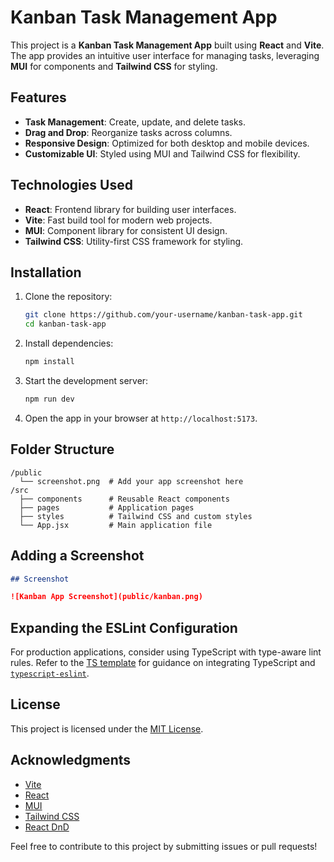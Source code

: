 # Kanban Task Management App

This project is a **Kanban Task Management App** built using **React** and **Vite**. The app provides an intuitive user interface for managing tasks, leveraging **MUI** for components and **Tailwind CSS** for styling.

## Features

- **Task Management**: Create, update, and delete tasks.
- **Drag and Drop**: Reorganize tasks across columns.
- **Responsive Design**: Optimized for both desktop and mobile devices.
- **Customizable UI**: Styled using MUI and Tailwind CSS for flexibility.

## Technologies Used

- **React**: Frontend library for building user interfaces.
- **Vite**: Fast build tool for modern web projects.
- **MUI**: Component library for consistent UI design.
- **Tailwind CSS**: Utility-first CSS framework for styling.

## Installation

1. Clone the repository:

   ```bash
   git clone https://github.com/your-username/kanban-task-app.git
   cd kanban-task-app
   ```

2. Install dependencies:

   ```bash
   npm install
   ```

3. Start the development server:

   ```bash
   npm run dev
   ```

4. Open the app in your browser at `http://localhost:5173`.

## Folder Structure

```
/public
  └── screenshot.png  # Add your app screenshot here
/src
  ├── components      # Reusable React components
  ├── pages           # Application pages
  ├── styles          # Tailwind CSS and custom styles
  └── App.jsx         # Main application file
```

## Adding a Screenshot

```markdown
## Screenshot

![Kanban App Screenshot](public/kanban.png)
```

## Expanding the ESLint Configuration

For production applications, consider using TypeScript with type-aware lint rules. Refer to the [TS template](https://github.com/vitejs/vite/tree/main/packages/create-vite/template-react-ts) for guidance on integrating TypeScript and [`typescript-eslint`](https://typescript-eslint.io).

## License

This project is licensed under the [MIT License](LICENSE).

## Acknowledgments

- [Vite](https://vitejs.dev/)
- [React](https://reactjs.org/)
- [MUI](https://mui.com/)
- [Tailwind CSS](https://tailwindcss.com/)
- [React DnD](https://react-dnd.github.io/react-dnd/about)

Feel free to contribute to this project by submitting issues or pull requests!

